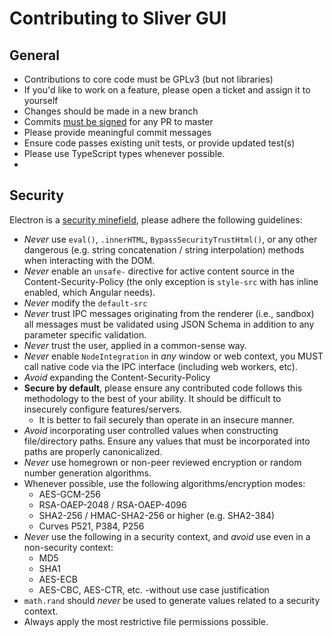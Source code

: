 Contributing to Sliver GUI
===========================

## General

* Contributions to core code must be GPLv3 (but not libraries)
* If you'd like to work on a feature, please open a ticket and assign it to yourself
* Changes should be made in a new branch
* Commits [must be signed](https://docs.github.com/en/github/authenticating-to-github/signing-commits) for any PR to master
* Please provide meaningful commit messages
* Ensure code passes existing unit tests, or provide updated test(s)
* Please use TypeScript types whenever possible.
* 

## Security

Electron is a [security minefield](https://github.com/moloch--/reasonably-secure-electron), please adhere the following guidelines:

* _Never_ use `eval()`, `.innerHTML`, `BypassSecurityTrustHtml()`, or any other dangerous (e.g. string concatenation / string interpolation) methods when interacting with the DOM.
* _Never_ enable an `unsafe-` directive for active content source in the Content-Security-Policy (the only exception is `style-src` with has inline enabled, which Angular needs).
* _Never_ modify the `default-src`
* _Never_ trust IPC messages originating from the renderer (i.e., sandbox) all messages must be validated using JSON Schema in addition to any parameter specific validation.
* _Never_ trust the user, applied in a common-sense way.
* _Never_ enable `NodeIntegration` in _any_ window or web context, you MUST call native code via the IPC interface (including web workers, etc).
* _Avoid_ expanding the Content-Security-Policy
* __Secure by default__, please ensure any contributed code follows this methodology to the best of your ability. It should be difficult to insecurely configure features/servers.
    - It is better to fail securely than operate in an insecure manner.
* _Avoid_ incorporating user controlled values when constructing file/directory paths. Ensure any values that must be incorporated into paths are properly canonicalized.
* _Never_ use homegrown or non-peer reviewed encryption or random number generation algorithms.
* Whenever possible, use the following algorithms/encryption modes:
    - AES-GCM-256
    - RSA-OAEP-2048 / RSA-OAEP-4096
    - SHA2-256 / HMAC-SHA2-256 or higher (e.g. SHA2-384)
    - Curves P521, P384, P256
* _Never_ use the following in a security context, and _avoid_ use even in a non-security context:
    - MD5
    - SHA1
    - AES-ECB
    - AES-CBC, AES-CTR, etc. -without use case justification
* `math.rand` should _never_ be used to generate values related to a security context.
* Always apply the most restrictive file permissions possible.

